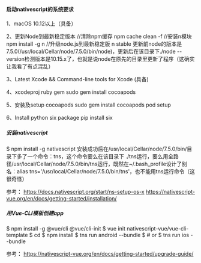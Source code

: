 
#### 启动nativescript的系统要求

1、macOS 10.12以上（具备）

2、更新Node到最新稳定版本
//清除npm缓存
npm cache clean -f
//安装n模块
npm install -g n
//升级node.js到最新稳定版
n stable
更新前node的版本是7.5.0(/usr/local/Cellar/node/7.5.0/bin/node)，更新后在该目录下./node --version检测版本是10.15.x了，也就是说node在原先的目录里更新了程序（这确实让我看了有点混乱）

3、Latest Xcode && Command-line tools for Xcode (具备)

4、xcodeproj ruby gem
sudo gem install cocoapods

5、安装及setup cocoapods
sudo gem install cocoapods
pod setup

6、Install python six package
pip install six

##### 安装nativescript
$ npm install -g nativescript
安装成功后在/usr/local/Cellar/node/7.5.0/bin/目录下多了一个命令：tns，这个命令要么在该目录下 ./tns运行，要么用全路径/usr/local/Cellar/node/7.5.0/bin/tns运行，既然在~/.bash_profile设计了别名：alias tns='/usr/local/Cellar/node/7.5.0/bin/tns'，也不能用tns运行命令（这很奇怪）

参考：
https://docs.nativescript.org/start/ns-setup-os-x
https://nativescript-vue.org/en/docs/getting-started/installation/



##### 用Vue-CLI模板创建app

$ npm install -g @vue/cli @vue/cli-init
$ vue init nativescript-vue/vue-cli-template <project-name>
$ cd <project-name>
$ npm install
$ tns run android --bundle
$ # or
$ tns run ios --bundle

参考：
https://nativescript-vue.org/en/docs/getting-started/upgrade-guide/



